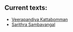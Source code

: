 ## Current texts:

- [Veerapandiya Kattabomman](./veerapandiya-kattabomman)
- [Sarithra Sambavangal](./sarithra-sambavangal)